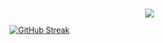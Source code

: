 <p align="center">
<!-- <img src="https://i.imgur.com/x1KbuCq.gif" width="500"> -->
 <img src="https://d3ui957tjb5bqd.cloudfront.net/uploads/2015/03/unomoralez.gif">
 
 [![GitHub Streak](https://streak-stats.demolab.com/?user=CalledSidd)](https://git.io/streak-stats)

<!--🐍📈SNAKEGRAPH / 🌐WEBSITE: https://github.com/Platane/snk -->
<!-- <img src="https://raw.githubusercontent.com/trinib/trinib/snake/github-contribution-grid-snake-dark.svg" width="100%"> -->

